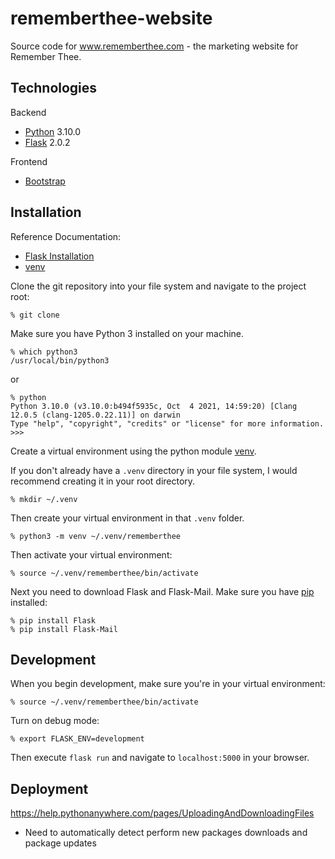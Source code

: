 # rememberthee-website
Source code for www.rememberthee.com - the marketing website for Remember Thee.

## Technologies
Backend
-  [Python](https://www.python.org) 3.10.0
-  [Flask](https://flask.palletsprojects.com/en/2.0.x/) 2.0.2

Frontend
-  [Bootstrap](https://getbootstrap.com)

## Installation
Reference Documentation:
- [Flask Installation](https://flask.palletsprojects.com/en/2.0.x/installation/)
- [venv](https://docs.python.org/3/library/venv.html#module-venv)

Clone the git repository into your file system and navigate to the project root:
```
% git clone
```

Make sure you have Python 3 installed on your machine.
```
% which python3
/usr/local/bin/python3
```
or
```
% python
Python 3.10.0 (v3.10.0:b494f5935c, Oct  4 2021, 14:59:20) [Clang 12.0.5 (clang-1205.0.22.11)] on darwin
Type "help", "copyright", "credits" or "license" for more information.
>>> 
```

Create a virtual environment using the python module [venv](https://docs.python.org/3/library/venv.html#module-venv).

If you don't already have a `.venv` directory in your file system, I would recommend creating it in your root directory.
```
% mkdir ~/.venv
```

Then create your virtual environment in that `.venv` folder.
```
% python3 -m venv ~/.venv/rememberthee
```

Then activate your virtual environment:
```
% source ~/.venv/rememberthee/bin/activate
```

Next you need to download Flask and Flask-Mail. Make sure you have [pip](https://pypi.org/project/pip/) installed:
```
% pip install Flask
% pip install Flask-Mail
```

## Development
When you begin development, make sure you're in your virtual environment:
```
% source ~/.venv/rememberthee/bin/activate
```

Turn on debug mode:
```
% export FLASK_ENV=development
```

Then execute `flask run` and navigate to `localhost:5000` in your browser.

## Deployment
https://help.pythonanywhere.com/pages/UploadingAndDownloadingFiles
- Need to automatically detect perform new packages downloads and package updates
